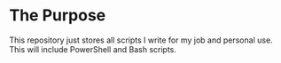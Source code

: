 # The Purpose
This repository just stores all scripts I write for my job and personal use. This will include PowerShell and Bash scripts.
